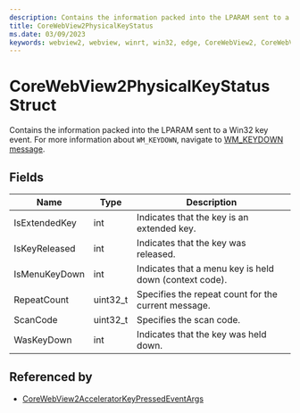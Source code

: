 ```yaml
---
description: Contains the information packed into the LPARAM sent to a Win32 key event.
title: CoreWebView2PhysicalKeyStatus
ms.date: 03/09/2023
keywords: webview2, webview, winrt, win32, edge, CoreWebView2, CoreWebView2Controller, browser control, edge html, CoreWebView2PhysicalKeyStatus
---
```


# CoreWebView2PhysicalKeyStatus Struct

Contains the information packed into the LPARAM sent to a Win32 key event.
For more information about `WM_KEYDOWN`, navigate to [WM_KEYDOWN message](/windows/win32/inputdev/wm-keydown).

## Fields
| Name | Type | Description |
|---|---|---|
| IsExtendedKey | int | Indicates that the key is an extended key. |
| IsKeyReleased | int | Indicates that the key was released. |
| IsMenuKeyDown | int | Indicates that a menu key is held down (context code). |
| RepeatCount | uint32_t | Specifies the repeat count for the current message. |
| ScanCode | uint32_t | Specifies the scan code. |
| WasKeyDown | int | Indicates that the key was held down. |


## Referenced by

- [CoreWebView2AcceleratorKeyPressedEventArgs](corewebview2acceleratorkeypressedeventargs.md)
